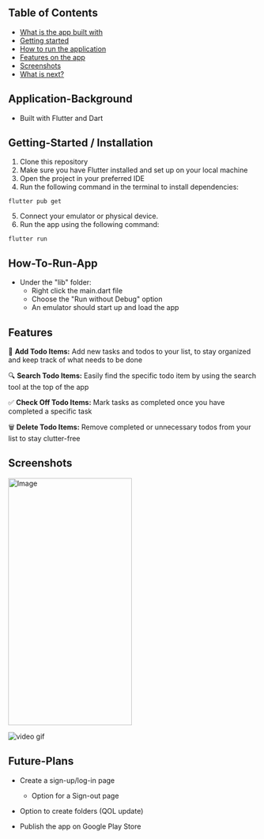 <!-- # ToDo Application

- Built with Flutter and Dart

# How to run the application

- Make sure you have access to emulators
- Under the "lib" folder:
    - Right click the main.dart file
    - Choose the "Run without Debug" option
    - An emulator should start up and load the app

# Features on the app
- Allows users to add todo items
- Allows users to search their todo items
- Allows users to check out their todo items
- Allows users to delete their todo items

# 

 -->
## Table of Contents
- [What is the app built with](#Application-Background)
- [Getting started](#Getting-Started)
- [How to run the application](#How-To-Run-App)
- [Features on the app](#Features)
- [Screenshots](#screenshots)
- [What is next?](#Future-Plans)

## Application-Background
- Built with Flutter and Dart

## Getting-Started / Installation
1. Clone this repository
2. Make sure you have Flutter installed and set up on your local machine
3. Open the project in your preferred IDE
4. Run the following command in the terminal to install dependencies:
```shell
flutter pub get
```
5. Connect your emulator or physical device.
6. Run the app using the following command:
```shell
flutter run
```

## How-To-Run-App
- Under the "lib" folder:
    - Right click the main.dart file
    - Choose the "Run without Debug" option
    - An emulator should start up and load the app

## Features
📝 **Add Todo Items:** Add new tasks and todos to your list, to stay organized and keep track of what needs to be done

🔍 **Search Todo Items:** Easily find the specific todo item by using the search tool at the top of the app

✅ **Check Off Todo Items:** Mark tasks as completed once you have completed a specific task

🗑️ **Delete Todo Items:** Remove completed or unnecessary todos from your list to stay clutter-free

## Screenshots

<img src="https://github.com/AbdurraoufE/todoApp/assets/80374873/c5131001-6e45-4393-b973-74d35342b911" alt="Image" width="250" height="500">

<!-- ![Screenshot_1690788133](https://github.com/AbdurraoufE/todoApp/assets/80374873/08a8cfdd-c411-4a3c-a64f-f50e0ad50611) -->

![video gif](https://github.com/AbdurraoufE/todoApp/assets/80374873/b4a8adcb-e678-482a-9a84-06f7778ecfcc)

## Future-Plans

- Create a sign-up/log-in page
    - Option for a Sign-out page

- Option to create folders (QOL update) 

- Publish the app on Google Play Store
